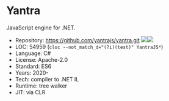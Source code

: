 # Yantra

JavaScript engine for .NET.

* Repository: https://github.com/yantrajs/yantra.git <img src="https://img.shields.io/github/stars/yantrajs/yantra?label=&style=flat-square" /><img src="https://img.shields.io/github/last-commit/yantrajs/yantra?label=&style=flat-square" />
* LOC:        54959 (`cloc --not_match_d="(?i)(test)" YantraJS*`)
* Language:   C#
* License:    Apache-2.0
* Standard:   ES6
* Years:      2020-
* Tech:       compiler to .NET IL
* Runtime:    tree walker
* JIT:        via CLR
